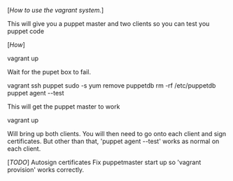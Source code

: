 
[*How to use the vagrant system.*]

This will give you a puppet master and two clients so you can test you puppet code

[*How*]

vagrant up

Wait for the pupet box to fail.

vagrant ssh puppet
sudo -s
yum remove puppetdb
rm -rf /etc/puppetdb
puppet agent --test

This will get the puppet master to work

vagrant up

Will bring up both clients.  You will then need to go onto each client and sign certificates.  But other than that, 'puppet agent --test' works as normal on each client.

[*TODO*]
Autosign certificates
Fix puppetmaster start up so 'vagrant provision' works correctly.
